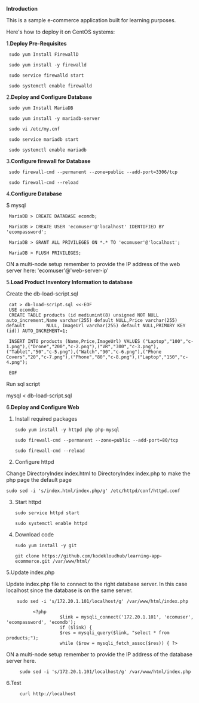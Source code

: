 **Introduction**

This is a sample e-commerce application built for learning purposes.

Here's how to deploy it on CentOS systems:

1.**Deploy Pre-Requisites**

     sudo yum Install FirewallD

     sudo yum install -y firewalld

     sudo service firewalld start

     sudo systemctl enable firewalld

2.**Deploy and Configure Database**

     sudo yum Install MariaDB

     sudo yum install -y mariadb-server

     sudo vi /etc/my.cnf

     sudo service mariadb start

     sudo systemctl enable mariadb

3.**Configure firewall for Database**

     sudo firewall-cmd --permanent --zone=public --add-port=3306/tcp

     sudo firewall-cmd --reload

4.**Configure Database**

$ mysql

     MariaDB > CREATE DATABASE ecomdb;

     MariaDB > CREATE USER 'ecomuser'@'localhost' IDENTIFIED BY 'ecompassword';

     MariaDB > GRANT ALL PRIVILEGES ON *.* TO 'ecomuser'@'localhost';

     MariaDB > FLUSH PRIVILEGES;

  ON a multi-node setup remember to provide the IP address of the web server here: 'ecomuser'@'web-server-ip'


5.**Load Product Inventory Information to database**

   Create the db-load-script.sql

     cat > db-load-script.sql <<-EOF
     USE ecomdb;
     CREATE TABLE products (id mediumint(8) unsigned NOT NULL auto_increment,Name varchar(255) default NULL,Price varchar(255) default        NULL, ImageUrl varchar(255) default NULL,PRIMARY KEY (id)) AUTO_INCREMENT=1;

     INSERT INTO products (Name,Price,ImageUrl) VALUES ("Laptop","100","c-1.png"),("Drone","200","c-2.png"),("VR","300","c-3.png"),            ("Tablet","50","c-5.png"),("Watch","90","c-6.png"),("Phone Covers","20","c-7.png"),("Phone","80","c-8.png"),("Laptop","150","c-    4.png");

     EOF
Run sql script

mysql < db-load-script.sql

6.**Deploy and Configure Web**

1. Install required packages
 
       sudo yum install -y httpd php php-mysql
      
       sudo firewall-cmd --permanent --zone=public --add-port=80/tcp
      
       sudo firewall-cmd --reload
      
2. Configure httpd

Change DirectoryIndex index.html to DirectoryIndex index.php to make the php page the default page

    sudo sed -i 's/index.html/index.php/g' /etc/httpd/conf/httpd.conf

3. Start httpd 

       sudo service httpd start

       sudo systemctl enable httpd

4. Download code

       sudo yum install -y git

       git clone https://github.com/kodekloudhub/learning-app-ecommerce.git /var/www/html/

5.Update index.php

   Update index.php file to connect to the right database server. In this case localhost since the database is on the same server.

        sudo sed -i 's/172.20.1.101/localhost/g' /var/www/html/index.php

              <?php
                        $link = mysqli_connect('172.20.1.101', 'ecomuser', 'ecompassword', 'ecomdb');
                        if ($link) {
                        $res = mysqli_query($link, "select * from products;");
                        while ($row = mysqli_fetch_assoc($res)) { ?>
ON a multi-node setup remember to provide the IP address of the database server here.

         sudo sed -i 's/172.20.1.101/localhost/g' /var/www/html/index.php
         
6.Test

         curl http://localhost
